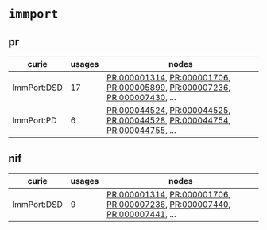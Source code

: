 # `immport`

## pr

| curie       |   usages | nodes                                                                                                                                                                                                                                                                                                                |
|-------------|----------|----------------------------------------------------------------------------------------------------------------------------------------------------------------------------------------------------------------------------------------------------------------------------------------------------------------------|
| ImmPort:DSD |       17 | [PR:000001314](http://purl.obolibrary.org/obo/PR_000001314), [PR:000001706](http://purl.obolibrary.org/obo/PR_000001706), [PR:000005899](http://purl.obolibrary.org/obo/PR_000005899), [PR:000007236](http://purl.obolibrary.org/obo/PR_000007236), [PR:000007430](http://purl.obolibrary.org/obo/PR_000007430), ... |
| ImmPort:PD  |        6 | [PR:000044524](http://purl.obolibrary.org/obo/PR_000044524), [PR:000044525](http://purl.obolibrary.org/obo/PR_000044525), [PR:000044528](http://purl.obolibrary.org/obo/PR_000044528), [PR:000044754](http://purl.obolibrary.org/obo/PR_000044754), [PR:000044755](http://purl.obolibrary.org/obo/PR_000044755), ... |

## nif

| curie       |   usages | nodes                                                                                                                                                                                                                                                                                                                |
|-------------|----------|----------------------------------------------------------------------------------------------------------------------------------------------------------------------------------------------------------------------------------------------------------------------------------------------------------------------|
| ImmPort:DSD |        9 | [PR:000001314](http://purl.obolibrary.org/obo/PR_000001314), [PR:000001706](http://purl.obolibrary.org/obo/PR_000001706), [PR:000007236](http://purl.obolibrary.org/obo/PR_000007236), [PR:000007440](http://purl.obolibrary.org/obo/PR_000007440), [PR:000007441](http://purl.obolibrary.org/obo/PR_000007441), ... |

